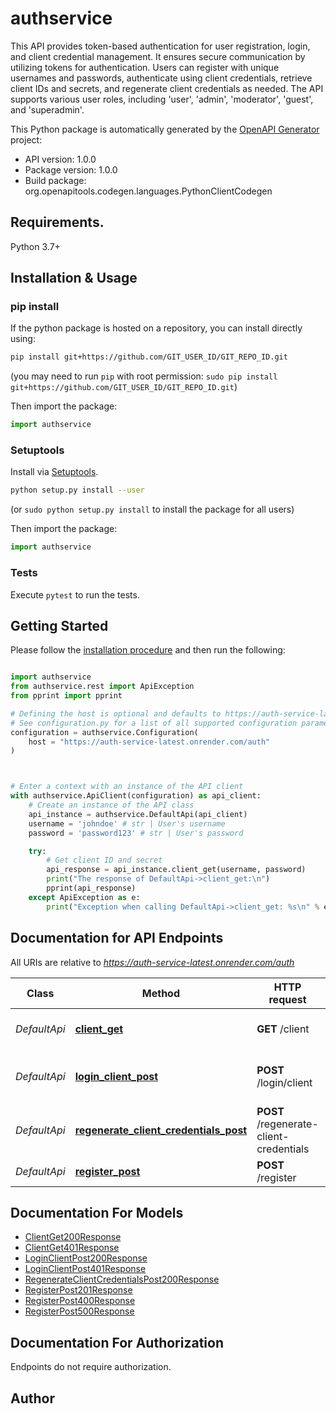 # authservice
This API provides token-based authentication for user registration, login, and client credential management. It ensures secure communication by utilizing tokens for authentication. Users can register with unique usernames and passwords, authenticate using client credentials, retrieve client IDs and secrets, and regenerate client credentials as needed. The API supports various user roles, including 'user', 'admin', 'moderator', 'guest', and 'superadmin'.

This Python package is automatically generated by the [OpenAPI Generator](https://openapi-generator.tech) project:

- API version: 1.0.0
- Package version: 1.0.0
- Build package: org.openapitools.codegen.languages.PythonClientCodegen

## Requirements.

Python 3.7+

## Installation & Usage
### pip install

If the python package is hosted on a repository, you can install directly using:

```sh
pip install git+https://github.com/GIT_USER_ID/GIT_REPO_ID.git
```
(you may need to run `pip` with root permission: `sudo pip install git+https://github.com/GIT_USER_ID/GIT_REPO_ID.git`)

Then import the package:
```python
import authservice
```

### Setuptools

Install via [Setuptools](http://pypi.python.org/pypi/setuptools).

```sh
python setup.py install --user
```
(or `sudo python setup.py install` to install the package for all users)

Then import the package:
```python
import authservice
```

### Tests

Execute `pytest` to run the tests.

## Getting Started

Please follow the [installation procedure](#installation--usage) and then run the following:

```python

import authservice
from authservice.rest import ApiException
from pprint import pprint

# Defining the host is optional and defaults to https://auth-service-latest.onrender.com/auth
# See configuration.py for a list of all supported configuration parameters.
configuration = authservice.Configuration(
    host = "https://auth-service-latest.onrender.com/auth"
)



# Enter a context with an instance of the API client
with authservice.ApiClient(configuration) as api_client:
    # Create an instance of the API class
    api_instance = authservice.DefaultApi(api_client)
    username = 'johndoe' # str | User's username
    password = 'password123' # str | User's password

    try:
        # Get client ID and secret
        api_response = api_instance.client_get(username, password)
        print("The response of DefaultApi->client_get:\n")
        pprint(api_response)
    except ApiException as e:
        print("Exception when calling DefaultApi->client_get: %s\n" % e)

```

## Documentation for API Endpoints

All URIs are relative to *https://auth-service-latest.onrender.com/auth*

Class | Method | HTTP request | Description
------------ | ------------- | ------------- | -------------
*DefaultApi* | [**client_get**](docs/DefaultApi.md#client_get) | **GET** /client | Get client ID and secret
*DefaultApi* | [**login_client_post**](docs/DefaultApi.md#login_client_post) | **POST** /login/client | Logs in a user using client ID and secret
*DefaultApi* | [**regenerate_client_credentials_post**](docs/DefaultApi.md#regenerate_client_credentials_post) | **POST** /regenerate-client-credentials | Regenerate client credentials
*DefaultApi* | [**register_post**](docs/DefaultApi.md#register_post) | **POST** /register | Registers a new user


## Documentation For Models

 - [ClientGet200Response](docs/ClientGet200Response.md)
 - [ClientGet401Response](docs/ClientGet401Response.md)
 - [LoginClientPost200Response](docs/LoginClientPost200Response.md)
 - [LoginClientPost401Response](docs/LoginClientPost401Response.md)
 - [RegenerateClientCredentialsPost200Response](docs/RegenerateClientCredentialsPost200Response.md)
 - [RegisterPost201Response](docs/RegisterPost201Response.md)
 - [RegisterPost400Response](docs/RegisterPost400Response.md)
 - [RegisterPost500Response](docs/RegisterPost500Response.md)


<a id="documentation-for-authorization"></a>
## Documentation For Authorization

Endpoints do not require authorization.


## Author




